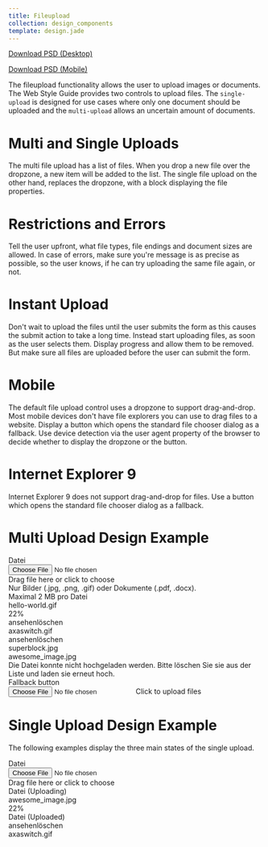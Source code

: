 ```yaml
---
title: Fileupload
collection: design_components
template: design.jade
---
```


<a href="../psd/AXA_forms_desktop.psd" class="download download--desktop" >Download PSD (Desktop)</a>

<a href="../psd/AXA_forms_mobile.psd" class="download download--mobile" >Download PSD (Mobile)</a>

The fileupload functionality allows the user to upload images or documents.
The Web Style Guide provides two controls to upload files. The `single-upload`
is designed for use cases where only one document should be uploaded and the
`multi-upload` allows an uncertain amount of documents.

# Multi and Single Uploads
The multi file upload has a list of files. When you drop a new file over the
dropzone, a new item will be added to the list.
The single file upload on the other hand, replaces the dropzone, with a block
displaying the file properties.

# Restrictions and Errors
Tell the user upfront, what file types, file endings and document sizes are allowed.
In case of errors, make sure you're message is as precise as possible, so the
user knows, if he can try uploading the same file again, or not.

# Instant Upload
Don't wait to upload the files until the user submits the form as this causes
the submit action to take a long time.
Instead start uploading files, as soon as the user selects them. Display progress
and allow them to be removed.
But make sure all files are uploaded before the user can submit the form.

# Mobile
The default file upload control uses a dropzone to support drag-and-drop.
Most mobile devices don't have file explorers you can use to drag files to a
website.
Display a button which opens the standard file chooser dialog as a fallback.
Use device detection via the user agent property of the browser to decide whether
to display the dropzone or the button.

# Internet Explorer 9
Internet Explorer 9 does not support drag-and-drop for files. Use a button which
opens the standard file chooser dialog as a fallback.


# Multi Upload Design Example
<div class="l-container">
  <div class="form">
    <div class="form__group">
      <div class="form__group__label">Datei</div>
      <div class="form__group__control">
        <div class="multi-upload">
          <div class="dropzone">
            <div data-dropzone="dropzone" class="dropzone__container">
              <input type="file" class="dropzone__input"/>
              <div class="dropzone__icon-container"><i class="dropzone__icon icon icon--upload"></i></div>
              <div class="dropzone__text-container">
                <div class="dropzone__text"><span>Drag file here or</span>&nbsp;<a class="dropzone__text__upload-link">click to choose</a></div>
              </div>
            </div>
          </div>
          <div class="multi-upload__remarks">Nur Bilder (.jpg, .png, .gif) oder Dokumente (.pdf, .docx).<br/>Maximal 2 MB pro Datei</div>
          <div class="file-list">
            <div class="file-list__file">
              <div class="progressbar">
                <!-- <div class="progressbar__description">awesome_image.jpg</div> -->
                <div class="progressbar__description">hello-world.gif</div>
                <div class="progressbar__percentage">22%</div>
                <div class="progressbar__progress">
                  <div class="progressbar__progress-background">
                    <div style="width: 22%" class="progressbar__progress-foreground"></div>
                  </div>
                </div>
              </div>
            </div>
            <div class="file-list__file">
              <div class="file-uploaded">
                <div class="file-uploaded__actions"><a class="file-uploaded__actions__action">ansehen</a><a class="file-uploaded__actions__action">löschen</a></div>
                <div class="file-uploaded__title">axaswitch.gif</div>
              </div>
            </div>
            <div class="file-list__file">
              <div class="file-uploaded">
                <div class="file-uploaded__actions"><a class="file-uploaded__actions__action">ansehen</a><a class="file-uploaded__actions__action">löschen</a></div>
                <div class="file-uploaded__title">superblock.jpg</div>
              </div>
            </div>
            <div class="file-list__file">
              <div class="file-error">
                <div class="file-error__progressbar progressbar">
                  <div class="progressbar__description">awesome_image.jpg</div>
                  <div class="progressbar__error"><a class="progressbar__error-icon icon icon--modal-close"></a></div>
                  <div class="progressbar__progress">
                    <div class="progressbar__progress-error"></div>
                  </div>
                </div>
                <div class="file-error__message">
                  Die Datei konnte nicht hochgeladen werden.
                  Bitte löschen Sie sie aus der Liste und laden sie erneut hoch.
                </div>
              </div>
            </div>
          </div>
        </div>
      </div>
    </div>
    <div class="form__group">
      <div class="form__group__label">Fallback button</div>
      <div class="form__group__control">
        <div class="multi-upload">
          <div class="dropzone-fallback">
            <input type="file" class="dropzone-fallback__input"/><a class="dropzone-fallback__button button button--primary"><i class="dropzone-fallback__button__icon icon icon--upload"></i><span class="dropzone-fallback__button__text">Click to upload files</span></a>
          </div>
        </div>
      </div>
    </div>
  </div>
</div>

# Single Upload Design Example
The following examples display the three main states of the single upload.

<div class="l-container">
  <div class="form">
    <div class="form__group">
      <div class="form__group__label">Datei</div>
      <div class="form__group__control">
        <div class="single-upload">
          <div class="dropzone">
            <div data-dropzone="dropzone" class="dropzone__container">
              <input type="file" class="dropzone__input"/>
              <div class="dropzone__icon-container"><i class="dropzone__icon icon icon--upload"></i></div>
              <div class="dropzone__text-container">
                <div class="dropzone__text"><span>Drag file here or</span>&nbsp;<a class="dropzone__text__upload-link">click to choose</a></div>
              </div>
            </div>
          </div>
        </div>
      </div>
    </div>
    <div class="form__group">
      <div class="form__group__label">Datei (Uploading)</div>
      <div class="form__group__control">
        <div class="single-upload">
          <div class="single-upload__status">
            <div class="single-upload__status__icon-container"><i class="single-upload__status__icon icon icon--upload"></i></div>
            <div class="single-upload__progressbar-container">
              <div class="single-upload__progressbar progressbar">
                <div class="progressbar__description">awesome_image.jpg</div>
                <div class="progressbar__percentage">22%</div>
                <div class="progressbar__progress">
                  <div class="progressbar__progress-background">
                    <div style="width: 22%" class="progressbar__progress-foreground"></div>
                  </div>
                </div>
              </div>
            </div>
          </div>
        </div>
      </div>
    </div>
    <div class="form__group">
      <div class="form__group__label">Datei (Uploaded)</div>
      <div class="form__group__control">
        <div class="single-upload">
          <div class="single-upload__status">
            <div class="single-upload__status__icon-container"><i class="single-upload__status__icon icon icon--upload"></i></div>
            <div class="single-upload__status__uploaded">
              <div class="single-upload__status__uploaded__actions file-uploaded__actions"><a class="file-uploaded__actions__action">ansehen</a><a class="file-uploaded__actions__action">löschen</a></div>
              <div class="single-upload__status__uploaded__title">axaswitch.gif</div>
            </div>
          </div>
        </div>
      </div>
    </div>
  </div>
</div>

<!-- Copyright AXA Versicherungen AG 2015 -->
